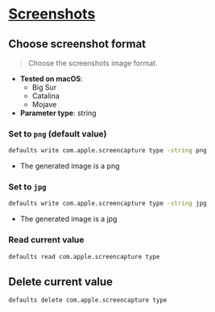 # [Screenshots](../readme.md)

## Choose screenshot format

> Choose the screenshots image format.

- **Tested on macOS**:
  * Big Sur
  * Catalina
  * Mojave
- **Parameter type**: string

### Set to `png` (default value)
```bash
defaults write com.apple.screencapture type -string png
```
- The generated image is a png

### Set to `jpg`
```bash
defaults write com.apple.screencapture type -string jpg
```
- The generated image is a jpg

### Read current value
```bash
defaults read com.apple.screencapture type
```

## Delete current value
```bash
defaults delete com.apple.screencapture type
```
